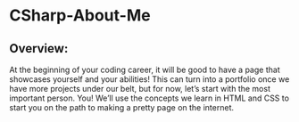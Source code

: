 # CSharp-About-Me
## Overview: 
At the beginning of your coding career, it will be good to have a page that showcases yourself and your abilities! This can turn into a portfolio once we have more projects under our belt, but for now, let’s start with the most important person. You! We’ll use the concepts we learn in HTML and CSS to start you on the path to making a pretty page on the internet.
